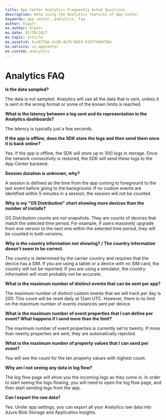 ```yaml
---
title: App Center Analytics Frequently Asked Questions
description: Help using the Analytics features of App Center
keywords: app center, analytics, faq
author: blparr
ms.author: blparr
ms.date: 01/20/2017
ms.topic: article
ms.assetid: bca077bb-4cd9-4b79-bb93-01077680f58e
ms.service: vs-appcenter
ms.custom: analytics
---
```


# Analytics FAQ

**Is the data sampled?**

The data is not sampled. Analytics will use all the data that is sent, unless it is sent in the wrong format or some of the known limits is reached.

**What is the latency between a log sent and its representation in the Analytics dashboards?**

The latency is typically just a few seconds.

**If the app is offline, does the SDK store the logs and then send them once it is back online?**

Yes. If the app is offline, the SDK will store up to 300 logs in storage. Once the network connectivity is restored, the SDK will send these logs to the App Center backend.

**Session duration is unknown, why?**

A session is defined as the time from the app coming to foreground to the last event before going to the background. If no custom events are identified within 5 minutes in a session, the session will not be counted.

**Why is my "OS Distribution" chart showing more devices than the number of installs?**

OS Distribution counts are not snapshots. They are counts of devices that match the selected time period. For example, if users massively upgrade from one version to the next one within the selected time period, they will be counted in both versions.

**Why is the country information not showing? / The country information doesn't seem to be correct.**

The country is determined by the carrier country and requires that the device has a SIM. If you are using a tablet or a device with no SIM card, the country will not be reported. If you are using a simulator, the country information will most probably not be accurate.

**What is the maximum number of distinct events that can be sent per app?**

The maximum number of distinct custom events that we will track per day is 200. This count will be reset daily at 12am UTC. However, there is no limit on the maximum number of events instances sent per device.

**What is the maximum number of event properties that I can define per event? What happens if I send more than the limit?**

The maximum number of event properties is currently set to twenty. If more than twenty properties are sent, they are automatically rejected.

**What is the maximum number of property values that I can send per event?**

You will see the count for the ten property values with highest count.

**Why am I not seeing any data in log flow?**

The log flow page will show you the incoming logs as they come in. In order to start seeing the logs flowing, you will need to open the log flow page, and then start sending logs from the app.

**Can I export the raw data?**

Yes. Under app settings, you can export all your Analytics raw data into Azure Blob Storage and Application Insights.
